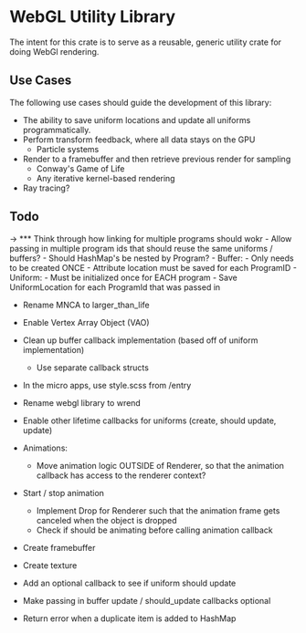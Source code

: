 # WebGL Utility Library

The intent for this crate is to serve as a reusable, generic utility crate for doing WebGl rendering.

## Use Cases

The following use cases should guide the development of this library:

- The ability to save uniform locations and update all uniforms programmatically.
- Perform transform feedback, where all data stays on the GPU
    - Particle systems
- Render to a framebuffer and then retrieve previous render for sampling
    - Conway's Game of Life
    - Any iterative kernel-based rendering
- Ray tracing?

## Todo
-> *** Think through how linking for multiple programs should wokr
    - Allow passing in multiple program ids that should reuse the same uniforms / buffers?
    - Should HashMap's be nested by Program?
    - Buffer:
        - Only needs to be created ONCE 
        - Attribute location must be saved for each ProgramID
    - Uniform:
        - Must be initialized once for EACH program
        - Save UniformLocation for each ProgramId that was passed in


- Rename MNCA to larger_than_life

- Enable Vertex Array Object (VAO)

- Clean up buffer callback implementation (based off of uniform implementation)
    - Use separate callback structs


- In the micro apps, use style.scss from /entry

- Rename webgl library to wrend

- Enable other lifetime callbacks for uniforms (create, should update, update)

- Animations:
    - Move animation logic OUTSIDE of Renderer, so that the animation callback has access to the renderer context?

- Start / stop animation
    - Implement Drop for Renderer such that the animation frame gets canceled when the object is dropped
    - Check if should be animating before calling animation callback

- Create framebuffer
- Create texture

- Add an optional callback to see if uniform should update
- Make passing in buffer update / should_update callbacks optional

- Return error when a duplicate item is added to HashMap